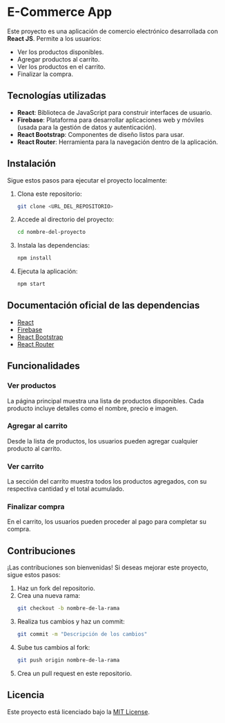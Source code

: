 # E-Commerce App

Este proyecto es una aplicación de comercio electrónico desarrollada con **React JS**. Permite a los usuarios:

- Ver los productos disponibles.
- Agregar productos al carrito.
- Ver los productos en el carrito.
- Finalizar la compra.

## Tecnologías utilizadas

- **React**: Biblioteca de JavaScript para construir interfaces de usuario.
- **Firebase**: Plataforma para desarrollar aplicaciones web y móviles (usada para la gestión de datos y autenticación).
- **React Bootstrap**: Componentes de diseño listos para usar.
- **React Router**: Herramienta para la navegación dentro de la aplicación.

## Instalación

Sigue estos pasos para ejecutar el proyecto localmente:

1. Clona este repositorio:
   ```bash
   git clone <URL_DEL_REPOSITORIO>
   ```
2. Accede al directorio del proyecto:
   ```bash
   cd nombre-del-proyecto
   ```
3. Instala las dependencias:
   ```bash
   npm install
   ```
4. Ejecuta la aplicación:
   ```bash
   npm start
   ```

## Documentación oficial de las dependencias

- [React](https://react.dev/)
- [Firebase](https://firebase.google.com/docs)
- [React Bootstrap](https://react-bootstrap.github.io/)
- [React Router](https://reactrouter.com/en/main)

## Funcionalidades

### Ver productos
La página principal muestra una lista de productos disponibles. Cada producto incluye detalles como el nombre, precio e imagen.

### Agregar al carrito
Desde la lista de productos, los usuarios pueden agregar cualquier producto al carrito.

### Ver carrito
La sección del carrito muestra todos los productos agregados, con su respectiva cantidad y el total acumulado.

### Finalizar compra
En el carrito, los usuarios pueden proceder al pago para completar su compra.

## Contribuciones

¡Las contribuciones son bienvenidas! Si deseas mejorar este proyecto, sigue estos pasos:

1. Haz un fork del repositorio.
2. Crea una nueva rama:
   ```bash
   git checkout -b nombre-de-la-rama
   ```
3. Realiza tus cambios y haz un commit:
   ```bash
   git commit -m "Descripción de los cambios"
   ```
4. Sube tus cambios al fork:
   ```bash
   git push origin nombre-de-la-rama
   ```
5. Crea un pull request en este repositorio.

## Licencia

Este proyecto está licenciado bajo la [MIT License](https://opensource.org/licenses/MIT).

